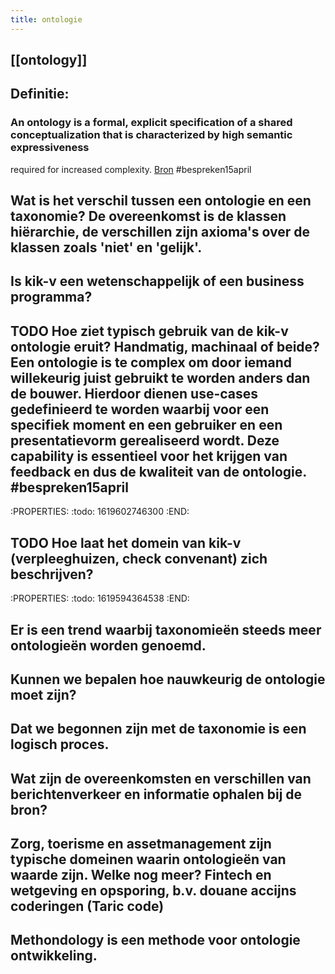 ```yaml
---
title: ontologie
---
```


## [[ontology]]
## Definitie:
### An ontology is a formal, explicit specification of a shared conceptualization that is characterized by high semantic expressiveness
required for increased complexity. [Bron](https://doi.org/10.1016/j.datak.2015.11.003) #bespreken15april
## Wat is het verschil tussen een ontologie en een taxonomie? De overeenkomst is de klassen hiërarchie, de verschillen zijn axioma's over de klassen zoals 'niet' en 'gelijk'.
## Is kik-v een wetenschappelijk of een business programma?
## TODO Hoe ziet typisch gebruik van de kik-v ontologie eruit? Handmatig, machinaal of beide? Een ontologie is te complex om door iemand willekeurig juist gebruikt te worden anders dan de bouwer. Hierdoor dienen use-cases gedefinieerd te worden waarbij voor een specifiek moment en een gebruiker en een presentatievorm gerealiseerd wordt. Deze capability is essentieel voor het krijgen van feedback en dus de kwaliteit van de ontologie. #bespreken15april
:PROPERTIES:
:todo: 1619602746300
:END:
## TODO Hoe laat het domein van kik-v (verpleeghuizen, check convenant) zich beschrijven?
:PROPERTIES:
:todo: 1619594364538
:END:
## Er is een trend waarbij taxonomieën steeds meer ontologieën worden genoemd.
## Kunnen we bepalen hoe nauwkeurig de ontologie moet zijn?
## Dat we begonnen zijn met de taxonomie is een logisch proces.
## Wat zijn de overeenkomsten en verschillen van berichtenverkeer en informatie ophalen bij de bron?
## Zorg, toerisme en assetmanagement zijn typische domeinen waarin ontologieën van waarde zijn. Welke nog meer? Fintech en wetgeving en opsporing, b.v. douane accijns coderingen (Taric code)
## Methondology is een methode voor ontologie ontwikkeling.
